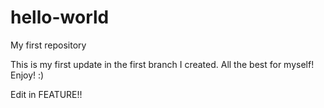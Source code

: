 # hello-world
My first repository

This is my first update in the first branch I created.
All the best for myself! Enjoy! :)

Edit in FEATURE!!